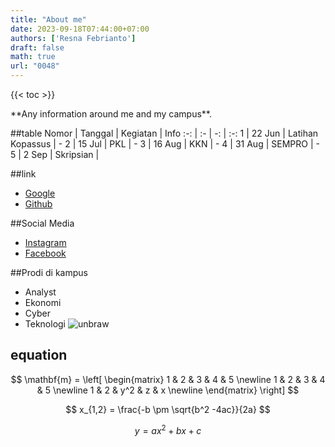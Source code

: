 ```yaml
---
title: "About me"
date: 2023-09-18T07:44:00+07:00
authors: ['Resna Febrianto']
draft: false
math: true
url: "0048"
---
```

{{< toc >}}

<p>**Any information around me and my campus**.</p>

##table 
Nomor | Tanggal | Kegiatan | Info
:-: | :- | -: | :-:
1 | 22 Jun | Latihan Kopassus | -
2 | 15 Jul | PKL | -
3 | 16 Aug | KKN | -
4 | 31 Aug | SEMPRO | -
5 | 2 Sep | Skripsian |

##link
+ [Google](https://www.google.com/)
+ [Github](https://github.com)

##Social Media
+ [Instagram](https://www.instagram.com/)
+ [Facebook](https://www.facebook.com/)

##Prodi di kampus
* Analyst
* Ekonomi
* Cyber
* Teknologi
![unbraw](C:\Users\USER\Downloads\1200px-Logo_Universitas_Brawijaya.svg.png)



## equation


$$
\mathbf{m} =
\left[
\begin{matrix}
1 & 2 & 3 & 4 & 5 \newline
1 & 2 & 3 & 4 & 5 \newline
1 & 2 & y^2 & z & x \newline
\end{matrix}
\right]
$$

$$
x_{1,2} = \frac{-b \pm \sqrt{b^2 -4ac}}{2a}
$$

$$\tag{23}
y = ax^2 + bx +c
$$
